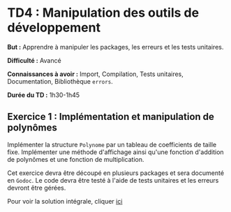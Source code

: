 # TD4 : Manipulation des outils de développement

__But :__ Apprendre à manipuler les packages, les erreurs et les tests unitaires. 

__Difficulté :__ Avancé

__Connaissances à avoir :__ Import, Compilation, Tests unitaires, Documentation, Bibliothèque `errors`.

__Durée du TD :__ 1h30-1h45

## Exercice 1 : Implémentation et manipulation de polynômes

Implémenter la structure `Polynome` par un tableau de coefficients de taille fixe. Implémenter une méthode d'affichage ainsi qu'une fonction d'addition de polynômes et une fonction de multiplication. 

Cet exercice devra être découpé en plusieurs packages et sera documenté en `Godoc`. Le code devra être testé à l'aide de tests unitaires et les erreurs devront être gérées. 

Pour voir la solution intégrale, cliquer [ici](exo4.1/solution_exo4.1.md)

